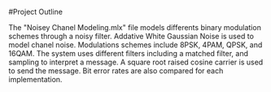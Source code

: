 #Project Outline


The "Noisey Chanel Modeling.mlx" file models differents binary modulation schemes through a noisy filter. Addative White Gaussian Noise is used to model chanel noise. 
Modulations schemes include 8PSK, 4PAM, QPSK, and 16QAM. The system uses different filters including a matched filter, and sampling to interpret a message. A square root raised cosine carrier is used to send the message. Bit error rates are also compared for each implementation. 
